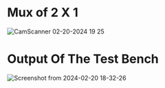 # Mux of 2 X 1
![CamScanner 02-20-2024 19 25](https://github.com/Ashimkarrki/EmbeddedHW/assets/52632464/b0145747-04f8-4e23-8c63-ec9be81db943)
# Output Of The Test Bench
![Screenshot from 2024-02-20 18-32-26](https://github.com/Ashimkarrki/EmbeddedHW/assets/52632464/54aa8ce6-fe8f-41bc-81a4-43f32752d03f)
